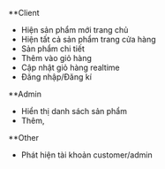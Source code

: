 **Client
- Hiện sản phẩm mới trang chủ
- Hiện tất cả sản phẩm trang cửa hàng
- Sản phẩm chi tiết
- Thêm vào giỏ hàng
- Cập nhật giỏ hàng realtime
- Đăng nhập/Đăng kí

**Admin
- Hiển thị danh sách sản phẩm
- Thêm, 

**Other
- Phát hiện tài khoản customer/admin